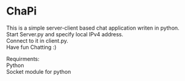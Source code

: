 # ChaPi

This is a simple server-client based chat application writen in python.\
Start Server.py and specify local IPv4 address.\
Connect to it in client.py. \
Have fun Chatting :)

Requirments: \
Python\
Socket module for python
